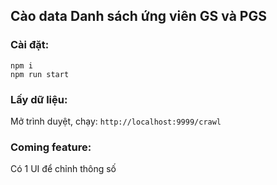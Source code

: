 ## Cào data Danh sách ứng viên GS và PGS

### Cài đặt:

```
npm i
npm run start
```

### Lấy dữ liệu:

Mở trình duyệt, chạy:
`http://localhost:9999/crawl`

### Coming feature:

Có 1 UI để chỉnh thông số
